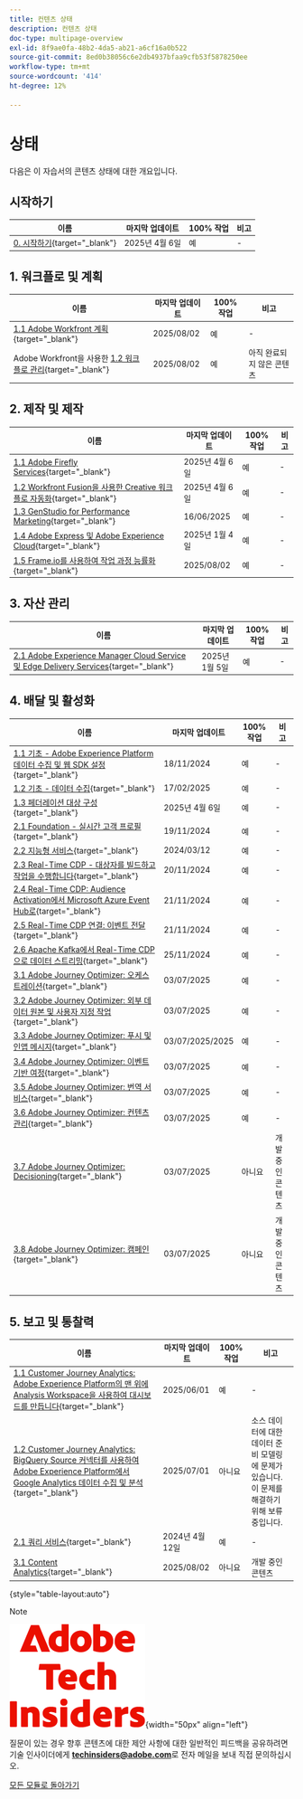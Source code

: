 ```yaml
---
title: 컨텐츠 상태
description: 컨텐츠 상태
doc-type: multipage-overview
exl-id: 8f9ae0fa-48b2-4da5-ab21-a6cf16a0b522
source-git-commit: 8ed0b38056c6e2db4937bfaa9cfb53f5878250ee
workflow-type: tm+mt
source-wordcount: '414'
ht-degree: 12%

---
```


# 상태

다음은 이 자습서의 콘텐츠 상태에 대한 개요입니다.

## 시작하기

| 이름 | 마지막 업데이트 | 100% 작업 | 비고 |
| ---------------------- | ------------ | ------------ |------------ |
| [0. 시작하기](./modules/getting-started/gettingstarted/getting-started.md){target="_blank"} | 2025년 4월 6일 | 예 | - |

## &#x200B;1. 워크플로 및 계획

| 이름 | 마지막 업데이트 | 100% 작업 | 비고 |
| ---------------------- | ------------ | ------------ |------------ |
| [1.1 Adobe Workfront 계획](./modules/workflow-planning/module1.1/wfplanning.md){target="_blank"} | 2025/08/02 | 예 | - |
| Adobe Workfront을 사용한 [1.2 워크플로 관리](./modules/workflow-planning/module1.2/workfront.md){target="_blank"} | 2025/08/02 | 예 | 아직 완료되지 않은 콘텐츠 |

## &#x200B;2. 제작 및 제작

| 이름 | 마지막 업데이트 | 100% 작업 | 비고 |
| ---------------------- | ------------ | ------------ |------------ |
| [1.1 Adobe Firefly Services](./modules/creation-production/module1.1/firefly-services.md){target="_blank"} | 2025년 4월 6일 | 예 | - |
| [1.2 Workfront Fusion을 사용한 Creative 워크플로 자동화](./modules/creation-production/module1.2/automation.md){target="_blank"} | 2025년 4월 6일 | 예 | - |
| [1.3 GenStudio for Performance Marketing](./modules/creation-production/module1.3/genstudio.md){target="_blank"} | 16/06/2025 | 예 | - |
| [1.4 Adobe Express 및 Adobe Experience Cloud](./modules/creation-production/module1.4/express.md){target="_blank"} | 2025년 1월 4일 | 예 | - |
| [1.5 Frame.io를 사용하여 작업 과정 능률화](./modules/creation-production/module1.5/frameio.md){target="_blank"} | 2025/08/02 | 예 | - |


## &#x200B;3. 자산 관리

| 이름 | 마지막 업데이트 | 100% 작업 | 비고 |
| ---------------------- | ------------ | ------------ |------------ |
| [2.1 Adobe Experience Manager Cloud Service 및 Edge Delivery Services](./modules/asset-mgmt/module2.1/aemcs.md){target="_blank"} | 2025년 1월 5일 | 예 | - |

## &#x200B;4. 배달 및 활성화

| 이름 | 마지막 업데이트 | 100% 작업 | 비고 |
| ---------------------- | ------------ | ------------ |------------ |
| [1.1 기초 - Adobe Experience Platform 데이터 수집 및 웹 SDK 설정](./modules/delivery-activation/datacollection/dc1.1/data-ingestion-launch-web-sdk.md){target="_blank"} | 18/11/2024 | 예 | - |
| [1.2 기초 - 데이터 수집](./modules/delivery-activation/datacollection/dc1.2/data-ingestion.md){target="_blank"} | 17/02/2025 | 예 | - |
| [1.3 페더레이션 대상 구성](./modules/delivery-activation/datacollection/dc1.3/fac.md){target="_blank"} | 2025년 4월 6일 | 예 | - |
| [2.1 Foundation - 실시간 고객 프로필](./modules/delivery-activation/rtcdp-b2c/rtcdpb2c-1/real-time-customer-profile.md){target="_blank"} | 19/11/2024 | 예 | - |
| [2.2 지능형 서비스](./modules/delivery-activation/rtcdp-b2c/rtcdpb2c-2/intelligent-services.md){target="_blank"} | 2024/03/12 | 예 | - |
| [2.3 Real-Time CDP - 대상자를 빌드하고 작업을 수행합니다](./modules/delivery-activation/rtcdp-b2c/rtcdpb2c-3/real-time-cdp-build-a-segment-take-action.md){target="_blank"} | 20/11/2024 | 예 | - |
| [2.4 Real-Time CDP: Audience Activation에서 Microsoft Azure Event Hub로](./modules/delivery-activation/rtcdp-b2c/rtcdpb2c-4/segment-activation-microsoft-azure-eventhub.md){target="_blank"} | 21/11/2024 | 예 | - |
| [2.5 Real-Time CDP 연결: 이벤트 전달](./modules/delivery-activation/rtcdp-b2c/rtcdpb2c-5/aep-data-collection-ssf.md){target="_blank"} | 21/11/2024 | 예 | - |
| [2.6 Apache Kafka에서 Real-Time CDP으로 데이터 스트리밍](./modules/delivery-activation/rtcdp-b2c/rtcdpb2c-6/aep-apache-kafka.md){target="_blank"} | 25/11/2024 | 예 | - |
| [3.1 Adobe Journey Optimizer: 오케스트레이션](./modules/delivery-activation/ajo-b2c/ajob2c-1/journey-orchestration-create-account.md){target="_blank"} | 03/07/2025 | 예 | - |
| [3.2 Adobe Journey Optimizer: 외부 데이터 원본 및 사용자 지정 작업](./modules/delivery-activation/ajo-b2c/ajob2c-2/journey-orchestration-external-weather-api-sms.md){target="_blank"} | 03/07/2025 | 예 | - |
| [3.3 Adobe Journey Optimizer: 푸시 및 인앱 메시지](./modules/delivery-activation/ajo-b2c/ajob2c-3/ajopushinapp.md){target="_blank"} | 03/07/2025/2025 | 예 | - |
| [3.4 Adobe Journey Optimizer: 이벤트 기반 여정](./modules/delivery-activation/ajo-b2c/ajob2c-4/journeyoptimizer.md){target="_blank"} | 03/07/2025 | 예 | - |
| [3.5 Adobe Journey Optimizer: 번역 서비스](./modules/delivery-activation/ajo-b2c/ajob2c-5/ajotranslationsvcs.md){target="_blank"} | 03/07/2025 | 예 | - |
| [3.6 Adobe Journey Optimizer: 컨텐츠 관리](./modules/delivery-activation/ajo-b2c/ajob2c-6/ajocontent.md){target="_blank"} | 03/07/2025 | 예 | - |
| [3.7 Adobe Journey Optimizer: Decisioning](./modules/delivery-activation/ajo-b2c/ajob2c-7/ajo-decisioning.md){target="_blank"} | 03/07/2025 | 아니요 | 개발 중인 콘텐츠 |
| [3.8 Adobe Journey Optimizer: 캠페인](./modules/delivery-activation/ajo-b2c/ajob2c-8/ajocampaigns.md){target="_blank"} | 03/07/2025 | 아니요 | 개발 중인 콘텐츠 |

## &#x200B;5. 보고 및 통찰력

| 이름 | 마지막 업데이트 | 100% 작업 | 비고 |
| ---------------------- | ------------ | ------------ |------------ |
| [1.1 Customer Journey Analytics: Adobe Experience Platform의 맨 위에 Analysis Workspace을 사용하여 대시보드를 만듭니다](./modules/reporting-insights/cja-b2c/cjab2c-1/customer-journey-analytics-build-a-dashboard.md){target="_blank"} | 2025/06/01 | 예 | - |
| [1.2 Customer Journey Analytics: BigQuery Source 커넥터를 사용하여 Adobe Experience Platform에서 Google Analytics 데이터 수집 및 분석](./modules/reporting-insights/cja-b2c/cjab2c-2/customer-journey-analytics-bigquery-gcp.md){target="_blank"} | 2025/07/01 | 아니요 | 소스 데이터에 대한 데이터 준비 모델링에 문제가 있습니다. 이 문제를 해결하기 위해 보류 중입니다. |
| [2.1 쿼리 서비스](./modules/reporting-insights/datadistiller/dd-1/query-service.md){target="_blank"} | 2024년 4월 12일 | 예 | - |
| [3.1 Content Analytics](./modules/reporting-insights/content/module3.1/contentanalytics.md){target="_blank"} | 2025/08/02 | 아니요 | 개발 중인 콘텐츠 |

{style="table-layout:auto"}

>[!NOTE]
>
>![기술 내부자](./assets/images/techinsiders.png){width="50px" align="left"}
>
>질문이 있는 경우 향후 콘텐츠에 대한 제안 사항에 대한 일반적인 피드백을 공유하려면 기술 인사이더에게 **techinsiders@adobe.com**&#x200B;로 전자 메일을 보내 직접 문의하십시오.

[모든 모듈로 돌아가기](./overview.md)
